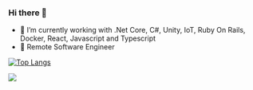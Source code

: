 ### Hi there 👋

- 🔭  I’m currently working with .Net Core, C#, Unity, IoT, Ruby On Rails, Docker, React, Javascript and Typescript
- 🦄  Remote Software Engineer 

[![Top Langs](https://github-readme-stats.vercel.app/api/top-langs/?username=ByteDecoder&layout=compact)](https://github.com/ByteDecoder/github-readme-stats)

![](https://github-readme-stats.vercel.app/api?username=ByteDecoder&show_icons=true&theme=dark&line_height=16)

